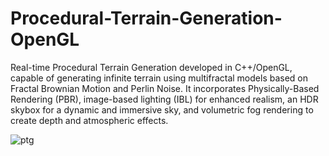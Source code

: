 # Procedural-Terrain-Generation-OpenGL


Real-time Procedural Terrain Generation developed in C++/OpenGL, capable of generating infinite terrain using multifractal models based on Fractal Brownian Motion and Perlin Noise. It incorporates Physically-Based Rendering (PBR), image-based lighting (IBL) for enhanced realism, an HDR skybox for a dynamic and immersive sky, and volumetric fog rendering to create depth and atmospheric effects.


![ptg](https://github.com/user-attachments/assets/896d0e9d-c9c0-49fc-9d1a-debc28df5517)
